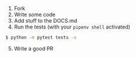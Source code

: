 1. Fork
2. Write some code
3. Add stuff to the DOCS.md
4. Run the tests (with your `pipenv shell` activated)
```bash
$ python -m pytest tests -s
```
5. Write a good PR